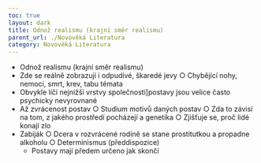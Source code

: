 ```yaml
---
toc: true
layout: dark
title: Odnož realismu (krajní směr realismu) 
parent_url: ./Novověká Literatura 
category: Novověká Literatura 
---
```

* Odnož realismu (krajní směr realismu)
* Zde se reálně zobrazují i odpudivé, škaredé jevy
○ Chybějící nohy, nemoci, smrt, krev, tabu témata
* Obvykle líčí nejnižší vrstvy společnosti]postavy jsou velice často psychicky nevyrovnané
* Až zvrácenost postav
○ Studium motivů daných postav
○ Zda to závisí na tom, z jakého prostředí pocházejí a genetika
○ Zjišťuje se, proč lidé konají zlo
* Zabiják
○ Dcera v rozvrácené rodině se stane prostitutkou a propadne alkoholu
○ Determinismus (předdispozice)
  * Postavy mají předem určeno jak skončí
